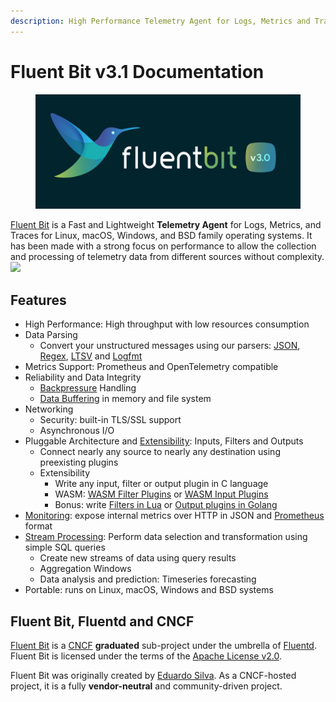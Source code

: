 ```yaml
---
description: High Performance Telemetry Agent for Logs, Metrics and Traces
---
```


# Fluent Bit v3.1 Documentation

<figure><img src=".gitbook/assets/3.0.png" alt=""><figcaption></figcaption></figure>

[Fluent Bit](http://fluentbit.io) is a Fast and Lightweight **Telemetry Agent** for Logs, Metrics, and Traces for Linux, macOS, Windows, and BSD family operating systems. It has been made with a strong focus on performance to allow the collection and processing of telemetry data from different sources without complexity.![](https://static.scarf.sh/a.png?x-pxid=71f0e011-761f-4c6f-9a89-38817887faae)

## Features

* High Performance: High throughput with low resources consumption
* Data Parsing
  * Convert your unstructured messages using our parsers: [JSON](pipeline/parsers/json.md), [Regex](pipeline/parsers/regular-expression.md), [LTSV](pipeline/parsers/ltsv.md) and [Logfmt](pipeline/parsers/logfmt.md)
* Metrics Support: Prometheus and OpenTelemetry compatible
* Reliability and Data Integrity
  * [Backpressure](administration/backpressure.md) Handling
  * [Data Buffering](administration/buffering-and-storage.md) in memory and file system
* Networking
  * Security: built-in TLS/SSL support
  * Asynchronous I/O
* Pluggable Architecture and [Extensibility](development/library_api.md): Inputs, Filters and Outputs
  * Connect nearly any source to nearly any destination using preexisting plugins
  * Extensibility
    * Write any input, filter or output plugin in C language
    * WASM: [WASM Filter Plugins](development/wasm-filter-plugins.md) or [WASM Input Plugins](development/wasm-input-plugins.md)
    * Bonus: write [Filters in Lua](pipeline/filters/lua.md) or [Output plugins in Golang](development/golang-output-plugins.md)
* [Monitoring](administration/monitoring.md): expose internal metrics over HTTP in JSON and [Prometheus](https://prometheus.io/) format
* [Stream Processing](stream-processing/introduction.md): Perform data selection and transformation using simple SQL queries
  * Create new streams of data using query results
  * Aggregation Windows
  * Data analysis and prediction: Timeseries forecasting
* Portable: runs on Linux, macOS, Windows and BSD systems

## Fluent Bit, Fluentd and CNCF

[Fluent Bit](http://fluentbit.io) is a [CNCF](https://cncf.io) **graduated** sub-project under the umbrella of [Fluentd](http://fluentd.org). Fluent Bit is licensed under the terms of the [Apache License v2.0](http://www.apache.org/licenses/LICENSE-2.0).

Fluent Bit was originally created by [Eduardo Silva](https://www.linkedin.com/in/edsiper/). As a CNCF-hosted project, it is a fully **vendor-neutral** and community-driven project.
